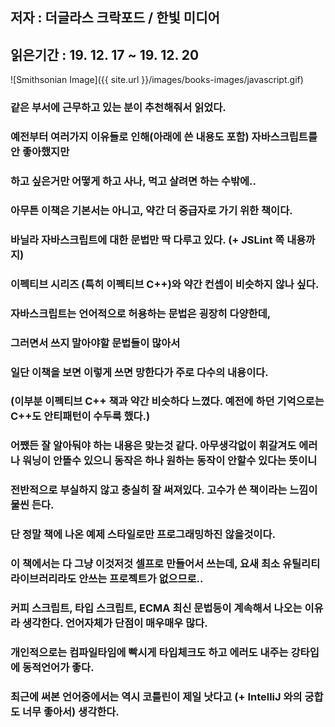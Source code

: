 ## 저자 : 더글라스 크락포드  / 한빛 미디어

## 읽은기간 : 19. 12. 17  ~ 19. 12. 20

![Smithsonian Image]({{ site.url }}/images/books-images/javascript.gif)


### 같은 부서에 근무하고 있는 분이 추천해줘서 읽었다.

### 예전부터 여러가지 이유들로 인해(아래에 쓴 내용도 포함) 자바스크립트를 안 좋아했지만

### 하고 싶은거만 어떻게 하고 사나, 먹고 살려면 하는 수밖에..


### 아무튼 이책은 기본서는 아니고, 약간 더 중급자로 가기 위한 책이다.

### 바닐라 자바스크립트에 대한 문법만 딱 다루고 있다. (+ JSLint 쪽 내용까지)

### 이펙티브 시리즈 (특히 이펙티브 C++)와 약간 컨셉이 비슷하지 않나 싶다.

### 자바스크립트는 언어적으로 허용하는 문법은 굉장히 다양한데,

### 그러면서 쓰지 말아야할 문법들이 많아서

### 일단 이책을 보면 이렇게 쓰면 망한다가 주로 다수의 내용이다.

### (이부분 이펙티브 C++ 책과 약간 비슷하다 느꼈다. 예전에 하던 기억으로는 C++도 안티패턴이 수두룩 했다.)

### 어쨌든 잘 알아둬야 하는 내용은 맞는것 같다. 아무생각없이 휘갈겨도 에러나 워닝이 안뜰수 있으니 동작은 하나 원하는 동작이 안할수 있다는 뜻이니

### 전반적으로 부실하지 않고 충실히 잘 써져있다. 고수가 쓴 책이라는 느낌이 물씬 든다.

### 단 정말 책에 나온 예제 스타일로만 프로그래밍하진 않을것이다.

### 이 책에서는 다 그냥 이것저것 셀프로 만들어서 쓰는데, 요새 최소 유틸리티 라이브러리라도 안쓰는 프로젝트가 없으므로..


### 커피 스크립트, 타입 스크립트, ECMA 최신 문법등이 계속해서 나오는 이유라 생각한다. 언어자체가 단점이 매우매우 많다.

### 개인적으로는 컴파일타임에 빡시게 타입체크도 하고 에러도 내주는 강타입에 동적언어가 좋다.

### 최근에 써본 언어중에서는 역시 코틀린이 제일 낫다고 (+ IntelliJ 와의 궁합도 너무 좋아서) 생각한다.
